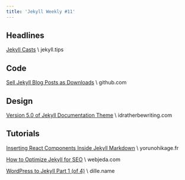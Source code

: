 ```yaml
---
title: 'Jekyll Weekly #11'
---
```


## Headlines
[Jekyll Casts](http://jekyll.tips/jekyll-casts/) \\
jekyll.tips

## Code
[Sell Jekyll Blog Posts as Downloads](https://github.com/KrzysiekJ/jekyll-paspagon) \\
github.com

## Design
[Version 5.0 of Jekyll Documentation Theme](http://idratherbewriting.com/2016/03/23/release-of-documentation-theme-for-jekyll-50/) \\
idratherbewriting.com

## Tutorials
[Inserting React Components Inside Jekyll Markdown](https://blog.yorunohikage.fr/2016/03/22/inserting-react-components-inside-your-jekyll-markdown-posts/) \\
yorunohikage.fr

[How to Optimize Jekyll for SEO](http://blog.webjeda.com/optimize-jekyll-blog-seo/) \\
webjeda.com

[WordPress to Jekyll Part 1 (of 4)](http://dille.name/blog/2016/03/10/wordpress-to-jekyll-part-1-arguments-for-a-static-site/) \\
dille.name